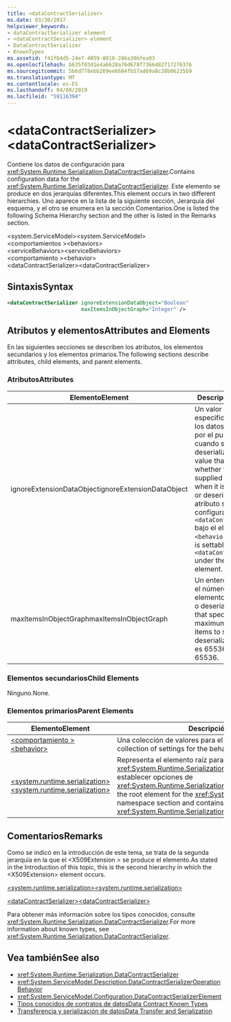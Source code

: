 ```yaml
---
title: <dataContractSerializer>
ms.date: 03/30/2017
helpviewer_keywords:
- dataContractSerializer element
- <dataContractSerializer> element
- DataContractSerializer
- KnownTypes
ms.assetid: f41fb4d5-24e7-4059-8010-286a30bfea93
ms.openlocfilehash: b635f03d1e4a6628a76d678f7366482717276376
ms.sourcegitcommit: 5b6d778ebb269ee6684fb57ad69a8c28b06235b9
ms.translationtype: MT
ms.contentlocale: es-ES
ms.lasthandoff: 04/08/2019
ms.locfileid: "59116394"
---
```

# <a name="datacontractserializer"></a><span data-ttu-id="ce1a3-101">\<dataContractSerializer></span><span class="sxs-lookup"><span data-stu-id="ce1a3-101">\<dataContractSerializer></span></span>
<span data-ttu-id="ce1a3-102">Contiene los datos de configuración para <xref:System.Runtime.Serialization.DataContractSerializer>.</span><span class="sxs-lookup"><span data-stu-id="ce1a3-102">Contains configuration data for the <xref:System.Runtime.Serialization.DataContractSerializer>.</span></span> <span data-ttu-id="ce1a3-103">Este elemento se produce en dos jerarquías diferentes.</span><span class="sxs-lookup"><span data-stu-id="ce1a3-103">This element occurs in two different hierarchies.</span></span> <span data-ttu-id="ce1a3-104">Uno aparece en la lista de la siguiente sección, Jerarquía del esquema, y el otro se enumera en la sección Comentarios.</span><span class="sxs-lookup"><span data-stu-id="ce1a3-104">One is listed the following Schema Hierarchy section and the other is listed in the Remarks section.</span></span>  
  
 <span data-ttu-id="ce1a3-105">\<system.ServiceModel></span><span class="sxs-lookup"><span data-stu-id="ce1a3-105">\<system.ServiceModel></span></span>  
<span data-ttu-id="ce1a3-106">\<comportamientos ></span><span class="sxs-lookup"><span data-stu-id="ce1a3-106">\<behaviors></span></span>  
<span data-ttu-id="ce1a3-107">\<serviceBehaviors></span><span class="sxs-lookup"><span data-stu-id="ce1a3-107">\<serviceBehaviors></span></span>  
<span data-ttu-id="ce1a3-108">\<comportamiento ></span><span class="sxs-lookup"><span data-stu-id="ce1a3-108">\<behavior></span></span>  
<span data-ttu-id="ce1a3-109">\<dataContractSerializer></span><span class="sxs-lookup"><span data-stu-id="ce1a3-109">\<dataContractSerializer></span></span>  
  
## <a name="syntax"></a><span data-ttu-id="ce1a3-110">Sintaxis</span><span class="sxs-lookup"><span data-stu-id="ce1a3-110">Syntax</span></span>  
  
```xml  
<dataContractSerializer ignoreExtensionDataObject="Boolean"
                        maxItemsInObjectGraph="Integer" />
```  
  
## <a name="attributes-and-elements"></a><span data-ttu-id="ce1a3-111">Atributos y elementos</span><span class="sxs-lookup"><span data-stu-id="ce1a3-111">Attributes and Elements</span></span>  
 <span data-ttu-id="ce1a3-112">En las siguientes secciones se describen los atributos, los elementos secundarios y los elementos primarios.</span><span class="sxs-lookup"><span data-stu-id="ce1a3-112">The following sections describe attributes, child elements, and parent elements.</span></span>  
  
### <a name="attributes"></a><span data-ttu-id="ce1a3-113">Atributos</span><span class="sxs-lookup"><span data-stu-id="ce1a3-113">Attributes</span></span>  
  
|<span data-ttu-id="ce1a3-114">Elemento</span><span class="sxs-lookup"><span data-stu-id="ce1a3-114">Element</span></span>|<span data-ttu-id="ce1a3-115">Descripción</span><span class="sxs-lookup"><span data-stu-id="ce1a3-115">Description</span></span>|  
|-------------|-----------------|  
|<span data-ttu-id="ce1a3-116">ignoreExtensionDataObject</span><span class="sxs-lookup"><span data-stu-id="ce1a3-116">ignoreExtensionDataObject</span></span>|<span data-ttu-id="ce1a3-117">Un valor booleano que especifica si se omiten los datos proporcionados por el punto de conexión cuando se serializa o deserializa.</span><span class="sxs-lookup"><span data-stu-id="ce1a3-117">A Boolean value that specifies whether to ignore data supplied by the endpoint when it is being serialized or deserialized.</span></span> <span data-ttu-id="ce1a3-118">Este atributo se puede configurar sólo en `<dataContractSerializer>` bajo el elemento `<behavior>`.</span><span class="sxs-lookup"><span data-stu-id="ce1a3-118">This attribute is settable only on the `<dataContractSerializer>` under the `<behavior>` element.</span></span>|  
|<span data-ttu-id="ce1a3-119">maxItemsInObjectGraph</span><span class="sxs-lookup"><span data-stu-id="ce1a3-119">maxItemsInObjectGraph</span></span>|<span data-ttu-id="ce1a3-120">Un entero que especifica el número máximo de elementos para serializar o deserializar.</span><span class="sxs-lookup"><span data-stu-id="ce1a3-120">An integer that specifies the maximum number of items to serialize or deserialize.</span></span> <span data-ttu-id="ce1a3-121">Este atributo es 65536.</span><span class="sxs-lookup"><span data-stu-id="ce1a3-121">This attribute is 65536.</span></span>|  
  
### <a name="child-elements"></a><span data-ttu-id="ce1a3-122">Elementos secundarios</span><span class="sxs-lookup"><span data-stu-id="ce1a3-122">Child Elements</span></span>  
 <span data-ttu-id="ce1a3-123">Ninguno.</span><span class="sxs-lookup"><span data-stu-id="ce1a3-123">None.</span></span>  
  
### <a name="parent-elements"></a><span data-ttu-id="ce1a3-124">Elementos primarios</span><span class="sxs-lookup"><span data-stu-id="ce1a3-124">Parent Elements</span></span>  
  
|<span data-ttu-id="ce1a3-125">Elemento</span><span class="sxs-lookup"><span data-stu-id="ce1a3-125">Element</span></span>|<span data-ttu-id="ce1a3-126">Descripción</span><span class="sxs-lookup"><span data-stu-id="ce1a3-126">Description</span></span>|  
|-------------|-----------------|  
|[<span data-ttu-id="ce1a3-127">\<comportamiento ></span><span class="sxs-lookup"><span data-stu-id="ce1a3-127">\<behavior></span></span>](../../../../../docs/framework/configure-apps/file-schema/wcf/behavior-of-servicebehaviors.md)|<span data-ttu-id="ce1a3-128">Una colección de valores para el comportamiento de un servicio.</span><span class="sxs-lookup"><span data-stu-id="ce1a3-128">A collection of settings for the behavior of a service.</span></span>|  
|[<span data-ttu-id="ce1a3-129">\<system.runtime.serialization></span><span class="sxs-lookup"><span data-stu-id="ce1a3-129">\<system.runtime.serialization></span></span>](../../../../../docs/framework/configure-apps/file-schema/wcf/system-runtime-serialization.md)|<span data-ttu-id="ce1a3-130">Representa el elemento raíz para la sección de espacio de nombres <xref:System.Runtime.Serialization> y contiene elementos para establecer opciones de <xref:System.Runtime.Serialization.DataContractSerializer>.</span><span class="sxs-lookup"><span data-stu-id="ce1a3-130">Represents the root element for the <xref:System.Runtime.Serialization> namespace section and contains elements for setting options of the <xref:System.Runtime.Serialization.DataContractSerializer>.</span></span>|  
  
## <a name="remarks"></a><span data-ttu-id="ce1a3-131">Comentarios</span><span class="sxs-lookup"><span data-stu-id="ce1a3-131">Remarks</span></span>  
 <span data-ttu-id="ce1a3-132">Como se indicó en la introducción de este tema, se trata de la segunda jerarquía en la que el \<X509Extension > se produce el elemento.</span><span class="sxs-lookup"><span data-stu-id="ce1a3-132">As stated in the Introduction of this topic, this is the second hierarchy in which the \<X509Extension> element occurs.</span></span>  
  
 [<span data-ttu-id="ce1a3-133">\<system.runtime.serialization></span><span class="sxs-lookup"><span data-stu-id="ce1a3-133">\<system.runtime.serialization></span></span>](../../../../../docs/framework/configure-apps/file-schema/wcf/system-runtime-serialization.md)  
  
 [<span data-ttu-id="ce1a3-134">\<dataContractSerializer></span><span class="sxs-lookup"><span data-stu-id="ce1a3-134">\<dataContractSerializer></span></span>](../../../../../docs/framework/configure-apps/file-schema/wcf/datacontractserializer-element.md)  
  
 <span data-ttu-id="ce1a3-135">Para obtener más información sobre los tipos conocidos, consulte <xref:System.Runtime.Serialization.DataContractSerializer>.</span><span class="sxs-lookup"><span data-stu-id="ce1a3-135">For more information about known types, see <xref:System.Runtime.Serialization.DataContractSerializer>.</span></span>  
  
## <a name="see-also"></a><span data-ttu-id="ce1a3-136">Vea también</span><span class="sxs-lookup"><span data-stu-id="ce1a3-136">See also</span></span>

- <xref:System.Runtime.Serialization.DataContractSerializer>
- <xref:System.ServiceModel.Description.DataContractSerializerOperationBehavior>
- <xref:System.ServiceModel.Configuration.DataContractSerializerElement>
- [<span data-ttu-id="ce1a3-137">Tipos conocidos de contratos de datos</span><span class="sxs-lookup"><span data-stu-id="ce1a3-137">Data Contract Known Types</span></span>](../../../../../docs/framework/wcf/feature-details/data-contract-known-types.md)
- [<span data-ttu-id="ce1a3-138">Transferencia y serialización de datos</span><span class="sxs-lookup"><span data-stu-id="ce1a3-138">Data Transfer and Serialization</span></span>](../../../../../docs/framework/wcf/feature-details/data-transfer-and-serialization.md)
